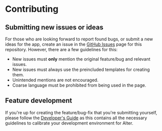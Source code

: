 # Contributing

## Submitting new issues or ideas

For those who are looking forward to report found bugs, or submit a new ideas for the app, create an issue
in the [GitHub Issues](https://github.com/hitblast/Alter/issues) page for this repository. However, there are a few
guidelines for this:

- New issues must **only** mention the original feature/bug and relevant issues.
- New issues must always use the preincluded templates for creating them.
- Unintended mentions are not encouraged.
- Coarse language must be prohibited from being used in the page.

## Feature development

If you're up for creating the feature/bug-fix that you're submitting yourself, please follow the [Developer's Guide](https://github.com/hitblast/Alter/blob/main/dev-docs/README.md)
as this contains all the necessary guidelines to calibrate your development environment for Alter.

